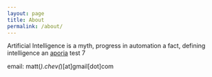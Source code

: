 ```yaml
---
layout: page
title: About
permalink: /about/
---
```


Artificial Intelligence is a myth, progress in automation a fact, defining intelligence an [aporia](https://en.wikipedia.org/wiki/Aporia)
test 7

email: matt(*).chev(*)[at]gmail[dot]com
